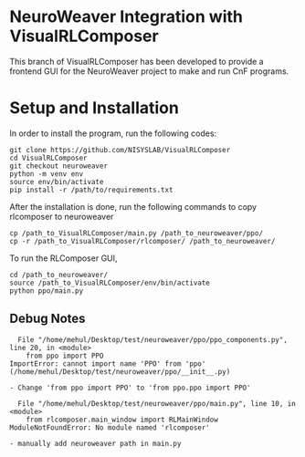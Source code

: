 # NeuroWeaver Integration with VisualRLComposer
This branch of VisualRLComposer has been developed to provide a frontend GUI for the NeuroWeaver project to make and run CnF programs.

# Setup and Installation
In order to install the program, run the following codes:
```
git clone https://github.com/NISYSLAB/VisualRLComposer
cd VisualRLComposer
git checkout neuroweaver
python -m venv env
source env/bin/activate
pip install -r /path/to/requirements.txt
```
After the installation is done, run the following commands to copy rlcomposer to neuroweaver
```
cp /path_to_VisualRLComposer/main.py /path_to_neuroweaver/ppo/
cp -r /path_to_VisualRLComposer/rlcomposer/ /path_to_neuroweaver/
```
To run the RLComposer GUI,
```
cd /path_to_neuroweaver/
source /path_to_VisualRLComposer/env/bin/activate
python ppo/main.py
```

## Debug Notes

```
  File "/home/mehul/Desktop/test/neuroweaver/ppo/ppo_components.py", line 20, in <module>
    from ppo import PPO
ImportError: cannot import name 'PPO' from 'ppo' (/home/mehul/Desktop/test/neuroweaver/ppo/__init__.py)

- Change 'from ppo import PPO' to 'from ppo.ppo import PPO'
```

```
  File "/home/mehul/Desktop/test/neuroweaver/ppo/main.py", line 10, in <module>
    from rlcomposer.main_window import RLMainWindow
ModuleNotFoundError: No module named 'rlcomposer'

- manually add neuroweaver path in main.py
```


